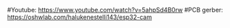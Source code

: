 #Youtube: https://www.youtube.com/watch?v=5ahpSd4B0rw
#PCB gerber: https://oshwlab.com/halukenestelli143/esp32-cam
